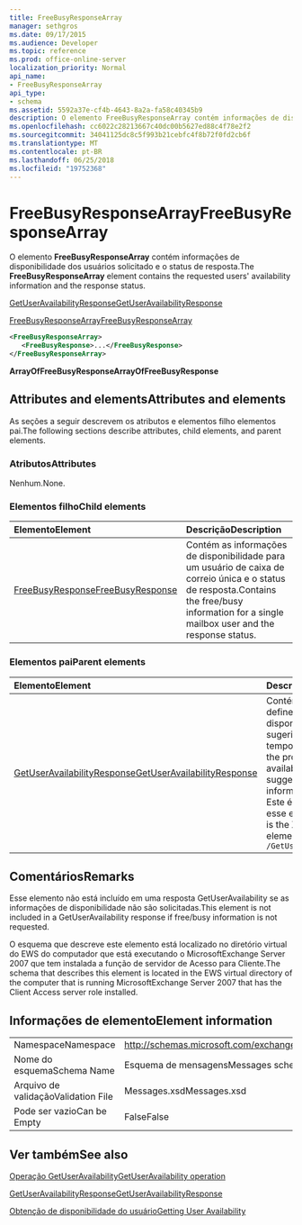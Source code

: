 ```yaml
---
title: FreeBusyResponseArray
manager: sethgros
ms.date: 09/17/2015
ms.audience: Developer
ms.topic: reference
ms.prod: office-online-server
localization_priority: Normal
api_name:
- FreeBusyResponseArray
api_type:
- schema
ms.assetid: 5592a37e-cf4b-4643-8a2a-fa58c40345b9
description: O elemento FreeBusyResponseArray contém informações de disponibilidade dos usuários solicitado e o status de resposta.
ms.openlocfilehash: cc6022c28213667c40dc00b5627ed88c4f78e2f2
ms.sourcegitcommit: 34041125dc8c5f993b21cebfc4f8b72f0fd2cb6f
ms.translationtype: MT
ms.contentlocale: pt-BR
ms.lasthandoff: 06/25/2018
ms.locfileid: "19752368"
---
```

# <a name="freebusyresponsearray"></a><span data-ttu-id="73400-103">FreeBusyResponseArray</span><span class="sxs-lookup"><span data-stu-id="73400-103">FreeBusyResponseArray</span></span>

<span data-ttu-id="73400-104">O elemento **FreeBusyResponseArray** contém informações de disponibilidade dos usuários solicitado e o status de resposta.</span><span class="sxs-lookup"><span data-stu-id="73400-104">The **FreeBusyResponseArray** element contains the requested users' availability information and the response status.</span></span> 
  
[<span data-ttu-id="73400-105">GetUserAvailabilityResponse</span><span class="sxs-lookup"><span data-stu-id="73400-105">GetUserAvailabilityResponse</span></span>](getuseravailabilityresponse.md)
  
[<span data-ttu-id="73400-106">FreeBusyResponseArray</span><span class="sxs-lookup"><span data-stu-id="73400-106">FreeBusyResponseArray</span></span>](freebusyresponsearray.md)
  
```xml
<FreeBusyResponseArray>
   <FreeBusyResponse>...</FreeBusyResponse>
</FreeBusyResponseArray>
```

 <span data-ttu-id="73400-107">**ArrayOfFreeBusyResponse**</span><span class="sxs-lookup"><span data-stu-id="73400-107">**ArrayOfFreeBusyResponse**</span></span>
## <a name="attributes-and-elements"></a><span data-ttu-id="73400-108">Attributes and elements</span><span class="sxs-lookup"><span data-stu-id="73400-108">Attributes and elements</span></span>

<span data-ttu-id="73400-109">As seções a seguir descrevem os atributos e elementos filho elementos pai.</span><span class="sxs-lookup"><span data-stu-id="73400-109">The following sections describe attributes, child elements, and parent elements.</span></span>
  
### <a name="attributes"></a><span data-ttu-id="73400-110">Atributos</span><span class="sxs-lookup"><span data-stu-id="73400-110">Attributes</span></span>

<span data-ttu-id="73400-111">Nenhum.</span><span class="sxs-lookup"><span data-stu-id="73400-111">None.</span></span>
  
### <a name="child-elements"></a><span data-ttu-id="73400-112">Elementos filho</span><span class="sxs-lookup"><span data-stu-id="73400-112">Child elements</span></span>

|<span data-ttu-id="73400-113">**Elemento**</span><span class="sxs-lookup"><span data-stu-id="73400-113">**Element**</span></span>|<span data-ttu-id="73400-114">**Descrição**</span><span class="sxs-lookup"><span data-stu-id="73400-114">**Description**</span></span>|
|:-----|:-----|
|[<span data-ttu-id="73400-115">FreeBusyResponse</span><span class="sxs-lookup"><span data-stu-id="73400-115">FreeBusyResponse</span></span>](freebusyresponse.md) <br/> |<span data-ttu-id="73400-116">Contém as informações de disponibilidade para um usuário de caixa de correio única e o status de resposta.</span><span class="sxs-lookup"><span data-stu-id="73400-116">Contains the free/busy information for a single mailbox user and the response status.</span></span>  <br/> |
   
### <a name="parent-elements"></a><span data-ttu-id="73400-117">Elementos pai</span><span class="sxs-lookup"><span data-stu-id="73400-117">Parent elements</span></span>

|<span data-ttu-id="73400-118">**Elemento**</span><span class="sxs-lookup"><span data-stu-id="73400-118">**Element**</span></span>|<span data-ttu-id="73400-119">**Descrição**</span><span class="sxs-lookup"><span data-stu-id="73400-119">**Description**</span></span>|
|:-----|:-----|
|[<span data-ttu-id="73400-120">GetUserAvailabilityResponse</span><span class="sxs-lookup"><span data-stu-id="73400-120">GetUserAvailabilityResponse</span></span>](getuseravailabilityresponse.md) <br/> |<span data-ttu-id="73400-121">Contém as propriedades que definem as informações de disponibilidade do usuário ou sugerido informações de tempo da reunião.</span><span class="sxs-lookup"><span data-stu-id="73400-121">Contains the properties that define user availability information or suggested meeting time information.</span></span>  <br/> <span data-ttu-id="73400-122">Este é a expressão XPath para esse elemento:</span><span class="sxs-lookup"><span data-stu-id="73400-122">The following is the XPath expression to this element:</span></span>  <br/>  `/GetUserAvailabilityResponse` <br/> |
   
## <a name="remarks"></a><span data-ttu-id="73400-123">Comentários</span><span class="sxs-lookup"><span data-stu-id="73400-123">Remarks</span></span>

<span data-ttu-id="73400-124">Esse elemento não está incluído em uma resposta GetUserAvailability se as informações de disponibilidade não são solicitadas.</span><span class="sxs-lookup"><span data-stu-id="73400-124">This element is not included in a GetUserAvailability response if free/busy information is not requested.</span></span>
  
<span data-ttu-id="73400-125">O esquema que descreve este elemento está localizado no diretório virtual do EWS do computador que está executando o MicrosoftExchange Server 2007 que tem instalada a função de servidor de Acesso para Cliente.</span><span class="sxs-lookup"><span data-stu-id="73400-125">The schema that describes this element is located in the EWS virtual directory of the computer that is running MicrosoftExchange Server 2007 that has the Client Access server role installed.</span></span>
  
## <a name="element-information"></a><span data-ttu-id="73400-126">Informações de elemento</span><span class="sxs-lookup"><span data-stu-id="73400-126">Element information</span></span>

|||
|:-----|:-----|
|<span data-ttu-id="73400-127">Namespace</span><span class="sxs-lookup"><span data-stu-id="73400-127">Namespace</span></span>  <br/> |http://schemas.microsoft.com/exchange/services/2006/messages  <br/> |
|<span data-ttu-id="73400-128">Nome do esquema</span><span class="sxs-lookup"><span data-stu-id="73400-128">Schema Name</span></span>  <br/> |<span data-ttu-id="73400-129">Esquema de mensagens</span><span class="sxs-lookup"><span data-stu-id="73400-129">Messages schema</span></span>  <br/> |
|<span data-ttu-id="73400-130">Arquivo de validação</span><span class="sxs-lookup"><span data-stu-id="73400-130">Validation File</span></span>  <br/> |<span data-ttu-id="73400-131">Messages.xsd</span><span class="sxs-lookup"><span data-stu-id="73400-131">Messages.xsd</span></span>  <br/> |
|<span data-ttu-id="73400-132">Pode ser vazio</span><span class="sxs-lookup"><span data-stu-id="73400-132">Can be Empty</span></span>  <br/> |<span data-ttu-id="73400-133">False</span><span class="sxs-lookup"><span data-stu-id="73400-133">False</span></span>  <br/> |
   
## <a name="see-also"></a><span data-ttu-id="73400-134">Ver também</span><span class="sxs-lookup"><span data-stu-id="73400-134">See also</span></span>



[<span data-ttu-id="73400-135">Operação GetUserAvailability</span><span class="sxs-lookup"><span data-stu-id="73400-135">GetUserAvailability operation</span></span>](getuseravailability-operation.md)
  
[<span data-ttu-id="73400-136">GetUserAvailabilityResponse</span><span class="sxs-lookup"><span data-stu-id="73400-136">GetUserAvailabilityResponse</span></span>](getuseravailabilityresponse.md)


[<span data-ttu-id="73400-137">Obtenção de disponibilidade do usuário</span><span class="sxs-lookup"><span data-stu-id="73400-137">Getting User Availability</span></span>](http://msdn.microsoft.com/library/d4133fcb-9b0f-4e6b-aadf-a389da83516a%28Office.15%29.aspx)

